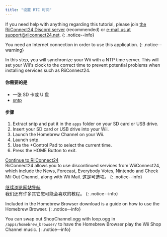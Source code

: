 ```yaml
---
title: "设置 RTC 时间"
---
```


If you need help with anything regarding this tutorial, please join [the RiiConnect24 Discord server](https://discord.gg/rc24) (recommended) or [e-mail us at support@riiconnect24.net](mailto:support@riiconnect24.net).
{: .notice--info}

You need an Internet connection in order to use this application.
{: .notice--warning}

In this step, you will synchronize your Wii with a NTP time server. This will set your Wii's clock to the correct time to prevent potential problems when installing services such as RiiConnect24.

#### 你需要的是
* 一张 SD 卡或 U 盘
* [sntp](https://hbb1.oscwii.org/hbb/sntp/sntp.zip)

#### 步骤

1. Extract sntp and put it in the `apps` folder on your SD card or USB drive.
2. Insert your SD card or USB drive into your Wii.
3. Launch the Homebrew Channel on your Wii.
4. Launch sntp.
5. Use the +Control Pad to select the current time.
6. Press the HOME Button to exit.

[Continue to RiiConnect24](riiconnect24)<br> RiiConnect24 allows you to use discontinued services from WiiConnect24, which include the News, Forecast, Everybody Votes, Nintendo and Check Mii Out Channel, along with Wii Mail. 这是可选项。
{: .notice--info}

[继续浏览网站导航](site-navigation)<br> 我们还有许多其它您可能会喜欢的教程。
{: .notice--info}

Included in the Homebrew Browser download is a guide on how to use the Homebrew Browser.
{: .notice--info}

You can swap out ShopChannel.ogg with loop.ogg in `/apps/homebrew_browser/` to have the Homebrew Browser play the Wii Shop Channel music.
{: .notice--info}
